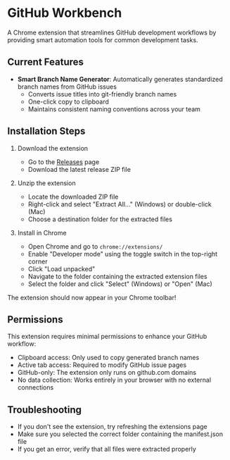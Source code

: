# GitHub Workbench

A Chrome extension that streamlines GitHub development workflows by providing smart automation tools for common development tasks.

## Current Features

- **Smart Branch Name Generator**: Automatically generates standardized branch names from GitHub issues
  - Converts issue titles into git-friendly branch names
  - One-click copy to clipboard
  - Maintains consistent naming conventions across your team

## Installation Steps

1. Download the extension
   - Go to the [Releases](https://github.com/fmaule/github-workbench/releases) page
   - Download the latest release ZIP file

2. Unzip the extension
   - Locate the downloaded ZIP file
   - Right-click and select "Extract All..." (Windows) or double-click (Mac)
   - Choose a destination folder for the extracted files

3. Install in Chrome
   - Open Chrome and go to `chrome://extensions/`
   - Enable "Developer mode" using the toggle switch in the top-right corner
   - Click "Load unpacked"
   - Navigate to the folder containing the extracted extension files
   - Select the folder and click "Select" (Windows) or "Open" (Mac)

The extension should now appear in your Chrome toolbar!

## Permissions

This extension requires minimal permissions to enhance your GitHub workflow:

- Clipboard access: Only used to copy generated branch names
- Active tab access: Required to modify GitHub issue pages
- GitHub-only: The extension only runs on github.com domains
- No data collection: Works entirely in your browser with no external connections

## Troubleshooting

- If you don't see the extension, try refreshing the extensions page
- Make sure you selected the correct folder containing the manifest.json file
- If you get an error, verify that all files were extracted properly
